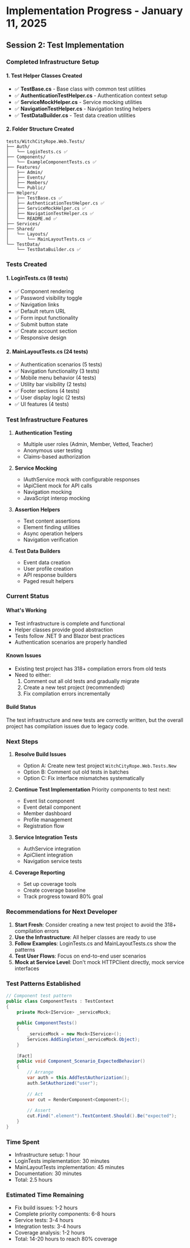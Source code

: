 # Implementation Progress - January 11, 2025

## Session 2: Test Implementation

### Completed Infrastructure Setup

#### 1. Test Helper Classes Created
- ✅ **TestBase.cs** - Base class with common test utilities
- ✅ **AuthenticationTestHelper.cs** - Authentication context setup
- ✅ **ServiceMockHelper.cs** - Service mocking utilities
- ✅ **NavigationTestHelper.cs** - Navigation testing helpers
- ✅ **TestDataBuilder.cs** - Test data creation utilities

#### 2. Folder Structure Created
```
tests/WitchCityRope.Web.Tests/
├── Auth/
│   └── LoginTests.cs ✅
├── Components/
│   └── ExampleComponentTests.cs ✅
├── Features/
│   ├── Admin/
│   ├── Events/
│   ├── Members/
│   └── Public/
├── Helpers/
│   ├── TestBase.cs ✅
│   ├── AuthenticationTestHelper.cs ✅
│   ├── ServiceMockHelper.cs ✅
│   ├── NavigationTestHelper.cs ✅
│   └── README.md ✅
├── Services/
├── Shared/
│   └── Layouts/
│       └── MainLayoutTests.cs ✅
└── TestData/
    └── TestDataBuilder.cs ✅
```

### Tests Created

#### 1. LoginTests.cs (8 tests)
- ✅ Component rendering
- ✅ Password visibility toggle
- ✅ Navigation links
- ✅ Default return URL
- ✅ Form input functionality
- ✅ Submit button state
- ✅ Create account section
- ✅ Responsive design

#### 2. MainLayoutTests.cs (24 tests)
- ✅ Authentication scenarios (5 tests)
- ✅ Navigation functionality (3 tests)
- ✅ Mobile menu behavior (4 tests)
- ✅ Utility bar visibility (2 tests)
- ✅ Footer sections (4 tests)
- ✅ User display logic (2 tests)
- ✅ UI features (4 tests)

### Test Infrastructure Features

1. **Authentication Testing**
   - Multiple user roles (Admin, Member, Vetted, Teacher)
   - Anonymous user testing
   - Claims-based authorization

2. **Service Mocking**
   - IAuthService mock with configurable responses
   - IApiClient mock for API calls
   - Navigation mocking
   - JavaScript interop mocking

3. **Assertion Helpers**
   - Text content assertions
   - Element finding utilities
   - Async operation helpers
   - Navigation verification

4. **Test Data Builders**
   - Event data creation
   - User profile creation
   - API response builders
   - Paged result helpers

### Current Status

#### What's Working
- Test infrastructure is complete and functional
- Helper classes provide good abstraction
- Tests follow .NET 9 and Blazor best practices
- Authentication scenarios are properly handled

#### Known Issues
- Existing test project has 318+ compilation errors from old tests
- Need to either:
  1. Comment out all old tests and gradually migrate
  2. Create a new test project (recommended)
  3. Fix compilation errors incrementally

#### Build Status
The test infrastructure and new tests are correctly written, but the overall project has compilation issues due to legacy code.

### Next Steps

1. **Resolve Build Issues**
   - Option A: Create new test project `WitchCityRope.Web.Tests.New`
   - Option B: Comment out old tests in batches
   - Option C: Fix interface mismatches systematically

2. **Continue Test Implementation**
   Priority components to test next:
   - Event list component
   - Event detail component
   - Member dashboard
   - Profile management
   - Registration flow

3. **Service Integration Tests**
   - AuthService integration
   - ApiClient integration
   - Navigation service tests

4. **Coverage Reporting**
   - Set up coverage tools
   - Create coverage baseline
   - Track progress toward 80% goal

### Recommendations for Next Developer

1. **Start Fresh**: Consider creating a new test project to avoid the 318+ compilation errors
2. **Use the Infrastructure**: All helper classes are ready to use
3. **Follow Examples**: LoginTests.cs and MainLayoutTests.cs show the patterns
4. **Test User Flows**: Focus on end-to-end user scenarios
5. **Mock at Service Level**: Don't mock HTTPClient directly, mock service interfaces

### Test Patterns Established

```csharp
// Component test pattern
public class ComponentTests : TestContext
{
    private Mock<IService> _serviceMock;
    
    public ComponentTests()
    {
        _serviceMock = new Mock<IService>();
        Services.AddSingleton(_serviceMock.Object);
    }
    
    [Fact]
    public void Component_Scenario_ExpectedBehavior()
    {
        // Arrange
        var auth = this.AddTestAuthorization();
        auth.SetAuthorized("user");
        
        // Act
        var cut = RenderComponent<Component>();
        
        // Assert
        cut.Find(".element").TextContent.Should().Be("expected");
    }
}
```

### Time Spent
- Infrastructure setup: 1 hour
- LoginTests implementation: 30 minutes
- MainLayoutTests implementation: 45 minutes
- Documentation: 30 minutes
- Total: 2.5 hours

### Estimated Time Remaining
- Fix build issues: 1-2 hours
- Complete priority components: 6-8 hours
- Service tests: 3-4 hours
- Integration tests: 3-4 hours
- Coverage analysis: 1-2 hours
- Total: 14-20 hours to reach 80% coverage